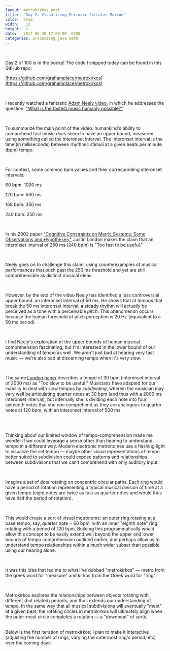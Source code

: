 ```yaml
---
layout: metrokirkos_post
title:  "Day 2: Visualizing Periodic Circular Motion"
color:  blue
width:   12
height:  1
date:   2017-08-30 17:00:00 -0700
categories: processing java math
---
```


<br>

Day 2 of 100 is in the books! The code I shipped today can be found in this GitHub repo:

[https://github.com/grahamplace/metrokirkos](https://github.com/grahamplace/metrokirkos)

<br>

I recently watched a fantastic [Adam Neely video](https://youtu.be/h3kqBX1j7f8), in which he addresses the
  question: ["What is the fastest music humanly possible?"](https://youtu.be/h3kqBX1j7f8)

<br>

To summarize the main point of the video: humankind's ability to comprehend fast music
  _does_ seem to have an upper bound, measured using something called the interonset interval.
  The interonset interval is the time (in milliseconds) between rhythmic stimuli at a given beats per minute (bpm) tempo.

<br>

For context, some common bpm values and their corresponding interonset intervals:

60 bpm: 1000 ms

120 bpm: 500 ms

168 bpm: 350 ms

240 bpm: 250 ms

<br>

In his 2002 paper ["Cognitive Constraints on Metric Systems: Some Observations and Hypotheses,"](https://www.researchgate.net/publication/249979646_Cognitive_Constraints_on_Metric_Systems_Some_Observations_and_Hypotheses) Justin London makes the claim that an interonset interval of 250 ms (240 bpm) is "Too fast to be useful."

<br>

Neely goes on to challenge this claim, using counterexamples of musical performances that push past
  the 250 ms threshold and yet are still comprehensible as distinct musical ideas.

<br>

However, by the end of the video Neely has identified a less controversial upper bound: an interonset interval of 50 ms.
  He shows that at tempos that break the 50 ms interonset interval, a steady rhythm will actually be perceived as a tone with a perceivable _pitch_. This phenomenon occurs because the human threshold of pitch perception is 20 Hz (equivalent to a 50 ms period).

<br>  

I find Neely's exploration of the upper bounds of human musical comprehension fascinating,
  but I'm interested in the lower bound of our understanding of tempo as well. We aren't just bad at hearing
  very fast music — we're also bad at discerning tempo when it's very slow.

<br>

The same [London paper](https://www.researchgate.net/publication/249979646_Cognitive_Constraints_on_Metric_Systems_Some_Observations_and_Hypotheses) describes a tempo of 30 bpm (interonset interval of 2000 ms) as "Too slow to be useful."
Musicians have adapted for our inability to deal with slow tempos by _subdividing_, wherein
  the musician may very well be articulating quarter notes at 30 bpm (and thus with a 2000 ms interonset interval),
  but internally she is dividing each note into four sixteenth notes that she _can_ comprehend as they are analogous to quarter notes at 120 bpm, with an interonset interval of 500 ms.

<br> <br>

Thinking about our limited window of tempo-comprehension made me wonder if we could
  leverage a sense other than hearing to understand tempo in a different way. Modern electronic metronomes
  use a flashing light to visualize the set tempo — maybe other visual representations of tempo better suited to
  subdivision could expose patterns and relationships between subdivisions that we can't comprehend with only auditory input.

<br>

Imagine a set of dots rotating on concentric circular paths. Each ring would have a period of rotation representing a typical
  musical division of time at a given tempo (eight notes are twice as fast as quarter notes and would thus have half the
  period of rotation).

<br>

This would create a sort of visual metronome: an outer ring rotating at a base tempo, say, quarter note = 60 bpm, with an inner "eighth note" ring rotating with a period of 120 bpm. Building this programmatically would allow this concept to be easily extend well beyond the upper and lower bounds of tempo comprehension outlined earlier, and perhaps allow us to understand tempo relationships within a much wider subset than possible using our hearing alone.

<br>

It was this idea that led me to what I've dubbed "metrokirkos" — metro from the greek word for "measure" and kirkos from the Greek word for "ring".

<br>

Metrokirkos explores the relationships between objects rotating with different (but related) periods, and thus extends our
understanding of tempo. In the same way that all musical subdivisions will eventually "meet" at a given beat, the rotating circles in metrokirkos will ultimately align when the outer-most circle completes a rotation — a "downbeat" of sorts.

<br>
Below is the first iteration of metrokirkos; I plan to make it interactive (adjusting the number of rings, varying the outermost ring's period, etc) over the coming days!

<br>
<br>
<canvas data-processing-sources="../../../../../../metrokirkos/metrokirkos.pde"></canvas>
